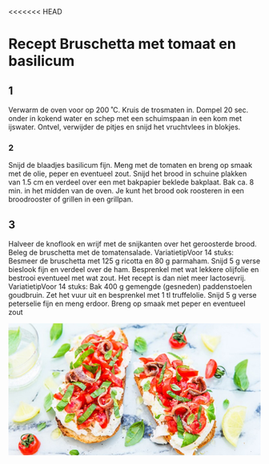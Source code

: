 <<<<<<< HEAD
# Recept Bruschetta met tomaat en basilicum

## 1
 Verwarm de oven voor op 200 ˚C. Kruis de trosmaten in. Dompel 20 sec. onder in kokend water en schep met een schuimspaan in een kom met ijswater. Ontvel, verwijder de pitjes en snijd het vruchtvlees in blokjes.

### 2
 Snijd de blaadjes basilicum fijn. Meng met de tomaten en breng op smaak met de olie, peper en eventueel zout. Snijd het brood in schuine plakken van 1.5 cm en verdeel over een met bakpapier beklede bakplaat. Bak ca. 8 min. in het midden van de oven. Je kunt het brood ook roosteren in een broodrooster of grillen in een grillpan.

## 3
 Halveer de knoflook en wrijf met de snijkanten over het geroosterde brood. Beleg de bruschetta met de tomatensalade. VariatietipVoor 14 stuks: Besmeer de bruschetta met 125 g ricotta en 80 g parmaham. Snijd 5 g verse bieslook fijn en verdeel over de ham. Besprenkel met wat lekkere olijfolie en bestrooi eventueel met wat zout. Het recept is dan niet meer lactosevrij. VariatietipVoor 14 stuks: Bak 400 g gemengde (gesneden) paddenstoelen goudbruin. Zet het vuur uit en besprenkel met 1 tl truffelolie. Snijd 5 g verse peterselie fijn en meng erdoor. Breng op smaak met peper en eventueel zout

![alt text](tomaat.jpg "Title")

